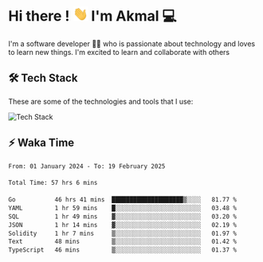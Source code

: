 # Hi there ! <img src="https://github.com/ABSphreak/ABSphreak/blob/master/gifs/Hi.gif" width="30"> I'm Akmal  💻

I'm a software developer 👨‍💻 who is passionate about technology and loves to learn new things. I'm excited to learn and collaborate with others

## 🛠️ Tech Stack

These are some of the technologies and tools that I use:

![Tech Stack](https://skillicons.dev/icons?i=typescript,nodejs,javascript,express,nest,sequelize,go,rabbitmq,python,solidity,react,vue,next,nuxtjs,webpack,vite,tailwindcss,bootstrap,css,scss,html,vercel,firebase,heroku,netlify,docker,postgresql,mongodb,redis,mysql,graphql,git,github,gitlab,vscode,figma,postman,pytorch,tensorflow,bash)

## ⚡ Waka Time
<!--START_SECTION:waka-->

```txt
From: 01 January 2024 - To: 19 February 2025

Total Time: 57 hrs 6 mins

Go           46 hrs 41 mins  ████████████████████▒░░░░   81.77 %
YAML         1 hr 59 mins    █░░░░░░░░░░░░░░░░░░░░░░░░   03.48 %
SQL          1 hr 49 mins    ▓░░░░░░░░░░░░░░░░░░░░░░░░   03.20 %
JSON         1 hr 14 mins    ▓░░░░░░░░░░░░░░░░░░░░░░░░   02.19 %
Solidity     1 hr 7 mins     ▒░░░░░░░░░░░░░░░░░░░░░░░░   01.97 %
Text         48 mins         ▒░░░░░░░░░░░░░░░░░░░░░░░░   01.42 %
TypeScript   46 mins         ▒░░░░░░░░░░░░░░░░░░░░░░░░   01.37 %
```

<!--END_SECTION:waka-->


